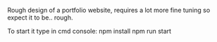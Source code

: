 Rough design of a portfolio website, requires a lot more fine tuning so expect it to be.. rough.

To start it type in cmd console:
npm install
npm run start
